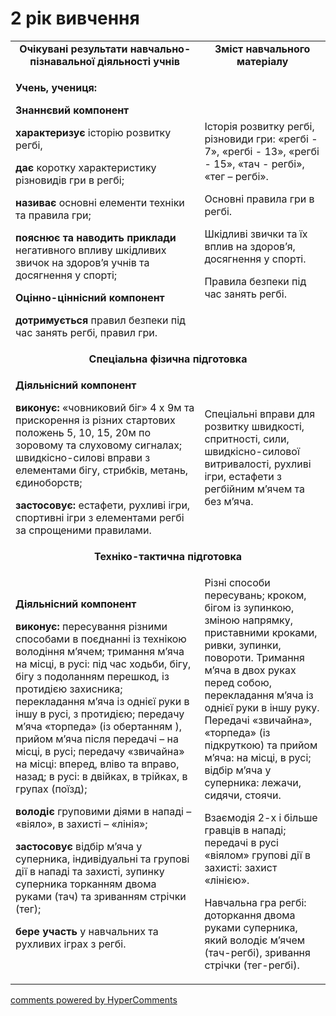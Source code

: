<div id="hypercomments_widget" class="js-hypercomments-widget invisible"></div>

2 рік вивчення
=============================

<table>
  <body>
    <tr>
<td align="center" width="60%"><strong>Очікувані результати навчально-пізнавальної діяльності учнів</strong></td>
<td align="center" width="40%"><strong>Зміст навчального матеріалу</strong></td>
    </tr>
            <tr class="even">
                <td align="left">
                    <p><strong>Учень, учениця: </strong></p>
                    <p><strong>Знаннєвий компонент</strong></p>
                    <p><strong>характеризує</strong> історію розвитку регбі,</p>
                    <p><strong>дає</strong> коротку характеристику різновидів гри в регбі;</p>
                    <p><strong>називає</strong> основні елементи техніки та правила гри;</p>
                    <p><strong>пояснює та наводить приклади</strong> негативного впливу шкідливих звичок на здоров’я учнів та досягнення у спорті;</p>
                    <p><strong>Оцінно-ціннісний компонент</strong></p>
                    <p><strong>дотримується</strong> правил безпеки під час занять регбі, правил гри.</p>
                </td>
                <td align="left">
                    <p>Історія розвитку регбі, різновиди гри: «регбі - 7», «регбі - 13», «регбі - 15», «тач - регбі», «тег – регбі».</p>
                    <p>Основні правила гри в регбі.</p>
                    <p>Шкідливі звички та їх вплив на здоров’я, досягнення у спорті.</p>
                    <p>Правила безпеки під час занять регбі.</p>
                </td>
            </tr>
            <tr class="odd">
                <td align="center" colspan="2"><strong>Спеціальна фізична підготовка</strong></td>
            </tr>
            <tr class="even">
                <td align="left">
                    <p><strong>Діяльнісний компонент</strong></p>
                    <p><strong>виконує:</strong> «човниковий біг» 4 х 9м та прискорення із різних стартових положень 5, 10, 15, 20м по зоровому та слуховому сигналах; швидкісно-силові вправи з елементами бігу, стрибків, метань, єдиноборств;</p>
                    <p><strong>застосовує:</strong> естафети, рухливі ігри, спортивні ігри з елементами регбі за спрощеними правилами.</p>
                </td>
                <td align="left">Спеціальні вправи для розвитку швидкості, спритності, сили, швидкісно-силової витривалості, рухливі ігри, естафети з регбійним м’ячем та без м’яча.</td>
            </tr>
            <tr class="odd">
                <td align="center" colspan="2"><strong>Техніко-тактична підготовка</strong></td>
            </tr>
            <tr class="even">
                <td align="left">
                    <p><strong>Діяльнісний компонент</strong></p>
                    <p><strong>виконує:</strong> пересування різними способами в поєднанні із технікою володіння м’ячем; тримання м’яча на місці, в русі: під час ходьби, бігу, бігу з подоланням перешкод, із протидією захисника; перекладання м’яча із однієї руки в іншу в русі, з протидією; передачу м’яча «торпеда» (із обертанням ), прийом м’яча після передачі – на місці, в русі; передачу «звичайна» на місці: вперед, вліво та вправо, назад; в русі: в двійках, в трійках, в групах (поїзд);</p>
                    <p><strong>володіє</strong> груповими діями в нападі – «віяло», в захисті – «лінія»;</p>
                    <p><strong>застосовує</strong> відбір м’яча у суперника, індивідуальні та групові дії в нападі та захисті, зупинку суперника торканням двома руками (тач) та зриванням стрічки (тег);</p>
                    <p><strong>бере участь</strong> у навчальних та рухливих іграх з регбі.</p>
                </td>
                <td align="left">
                    <p>Різні способи пересувань; кроком, бігом із зупинкою, зміною напрямку, приставними кроками, ривки, зупинки, повороти. Тримання м’яча в двох руках перед собою, перекладання м’яча із однієї руки в іншу руку. Передачі «звичайна», «торпеда» (із підкруткою) та прийом м’яча: на місці, в русі; відбір м’яча у суперника: лежачи, сидячи, стоячи.</p>
                    <p>Взаємодія 2-х і більше гравців в нападі; передачі в русі «віялом» групові дії в захисті: захист «лінією».</p>
                    <p>Навчальна гра регбі: доторкання двома руками суперника, який володіє м’ячем (тач-регбі), зривання стрічки (тег-регбі).</p>
                </td>
            </tr>
  </body>
</table>

<div class="js-hypercomments-container">
    <a href="http://hypercomments.com" class="hc-link" title="comments widget">comments powered by HyperComments</a>
</div>
